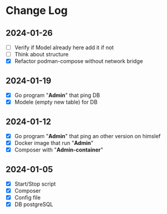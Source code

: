 # Change Log

## 2024-01-26

- [ ] Verify if Model already here add it if not
- [ ] Think about structure
- [x] Refactor podman-compose without network bridge 

## 2024-01-19

- [x] Go program "**Admin**" that ping DB
- [x] Modele (empty new table) for DB

## 2024-01-12

- [x] Go program "**Admin**" that ping an other version on himslef
- [x] Docker image that run "**Admin**"  
- [x] Composer with "**Admin-container**"

## 2024-01-05

- [x] Start/Stop script
- [x] Composer
- [x] Config file
- [x] DB postgreSQL